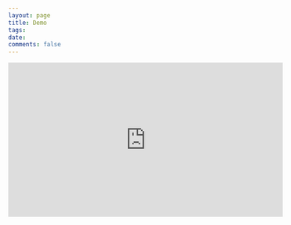 ```yaml
---
layout: page
title: Demo
tags: 
date: 
comments: false
---	
```

<iframe width="560" height="315" src="https://www.youtube.com/embed/_2wP0CJaFF4" frameborder="0" allowfullscreen></iframe>